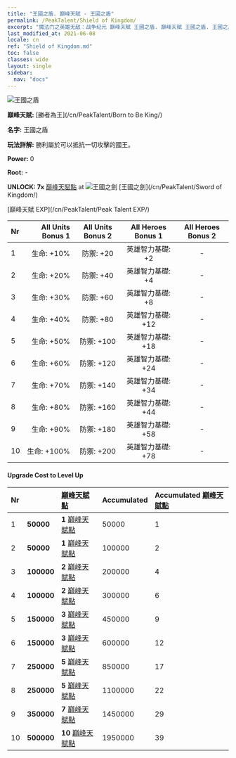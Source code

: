 ```yaml
---
title: "王國之盾. 巔峰天賦 - 王國之盾"
permalink: /PeakTalent/Shield of Kingdom/
excerpt: "魔法门之英雄无敌：战争纪元 巔峰天賦 王國之盾. 巔峰天賦 王國之盾. 王國之盾"
last_modified_at: 2021-06-08
locale: cn
ref: "Shield of Kingdom.md"
toc: false
classes: wide
layout: single
sidebar:
  nav: "docs"
---
```


  ![王國之盾](/images/pt/talent_4402.png)

  **巔峰天賦:** [勝者為王](/cn/PeakTalent/Born to Be King/)

  **名字:** 王國之盾

  **玩法詳解:** 勝利屬於可以抵抗一切攻擊的國王。

  **Power:** 0

  **Root:** -

  **UNLOCK: 7x** [巔峰天賦點](/cn/Items/con_934/) at ![王國之劍](/images/pt/talent_4401.png) [王國之劍](/cn/PeakTalent/Sword of Kingdom/)

  [巔峰天賦 EXP](/cn/PeakTalent/Peak Talent EXP/)

  | Nr | All Units Bonus 1 | All Units Bonus 2 | All Heroes Bonus 1 | All Heroes Bonus 2 |
  |:---|--------------:|:-------------:|:-------------:|:-------------:|
  | 1 | 生命: +10% | 防禦: +20 | 英雄智力基礎: +2 | - |
  | 2 | 生命: +20% | 防禦: +40 | 英雄智力基礎: +4 | - |
  | 3 | 生命: +30% | 防禦: +60 | 英雄智力基礎: +8 | - |
  | 4 | 生命: +40% | 防禦: +80 | 英雄智力基礎: +12 | - |
  | 5 | 生命: +50% | 防禦: +100 | 英雄智力基礎: +18 | - |
  | 6 | 生命: +60% | 防禦: +120 | 英雄智力基礎: +24 | - |
  | 7 | 生命: +70% | 防禦: +140 | 英雄智力基礎: +34 | - |
  | 8 | 生命: +80% | 防禦: +160 | 英雄智力基礎: +44 | - |
  | 9 | 生命: +90% | 防禦: +180 | 英雄智力基礎: +58 | - |
  | 10 | 生命: +100% | 防禦: +200 | 英雄智力基礎: +78 | - |


#### Upgrade Cost to Level Up

  | Nr | <i class="fas fa-coins"/> | [巔峰天賦點](/cn/Items/con_934/) | Accumulated <i class="fas fa-coins"/> | Accumulated [巔峰天賦點](/cn/Items/con_934/) |
  |:---|:--------------|:-------------|:-------------|:-------------|
  | 1 | **50000** | **1** [巔峰天賦點](/cn/Items/con_934/) | 50000 | 1 |
  | 2 | **50000** | **1** [巔峰天賦點](/cn/Items/con_934/) | 100000 | 2 |
  | 3 | **100000** | **2** [巔峰天賦點](/cn/Items/con_934/) | 200000 | 4 |
  | 4 | **100000** | **2** [巔峰天賦點](/cn/Items/con_934/) | 300000 | 6 |
  | 5 | **150000** | **3** [巔峰天賦點](/cn/Items/con_934/) | 450000 | 9 |
  | 6 | **150000** | **3** [巔峰天賦點](/cn/Items/con_934/) | 600000 | 12 |
  | 7 | **250000** | **5** [巔峰天賦點](/cn/Items/con_934/) | 850000 | 17 |
  | 8 | **250000** | **5** [巔峰天賦點](/cn/Items/con_934/) | 1100000 | 22 |
  | 9 | **350000** | **7** [巔峰天賦點](/cn/Items/con_934/) | 1450000 | 29 |
  | 10 | **500000** | **10** [巔峰天賦點](/cn/Items/con_934/) | 1950000 | 39 |

